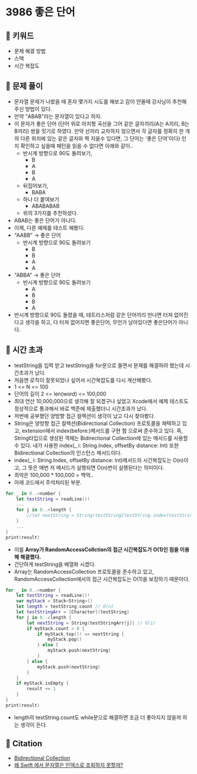 # 3986 좋은 단어

## 🍎 키워드
- 문제 해결 방법
- 스택
- 시간 복잡도

## 🍎 문제 풀이
- 문자열 문제가 나왔을 때 혼자 몇가지 시도를 해보고 감이 안올때 강사님이 추천해주신 방법이 있다.
- 만약 "ABAB"라는 문자열이 있다고 하자.
- 이 문자가 좋은 단어 (단어 위로 아치형 곡선을 그어 같은 글자끼리(A는 A끼리, B는 B끼리) 쌍을 짓기로 하였다. 만약 선끼리 교차하지 않으면서 각 글자를 정확히 한 개의 다른 위치에 있는 같은 글자와 짝 지을수 있다면, 그 단어는 '좋은 단어'이다) 인지 확인하고 싶을때 패턴을 읽을 수 없다면 아래와 같이..
    - 반시계 방향으로 90도 돌려보기,
        - B
        - A
        - B
        - A
    - 뒤집어보기,
        - BABA
    - 하나 더 붙여보기
        - ABABABAB
    - 위의 3가지를 추천하셨다.
- ABAB는 좋은 단어가 아니다.
- 이제, 다른 예제를 테스트 해봤다.
- "AABB" -> 좋은 단어
    - 반시계 방향으로 90도 돌려보기
        - B
        - B
        - A
        - A
- "ABBA" -> 좋은 단어
    - 반시계 방향으로 90도 돌려보기
        - A
        - B
        - B
        - A
- 반시계 방향으로 90도 돌렸을 때, 테트리스처럼 같은 단어끼리 만나면 터져 없어진다고 생각을 하고, 다 터져 없어지면 좋은단어, 무언가 남아있다면 좋은단어가 아니다.

## 🍎 시간 초과
- testString을 입력 받고 testString을 for문으로 돌면서 문제를 해결하려 했는데 시간초과가 났다.
- 처음엔 로직이 잘못되었나 싶어서 시간복잡도를 다시 계산해봤다.
- 1 <= N <= 100
- 단어의 길이 2 <= len(word) <= 100,000
- 최대 연산 10,000,000으로 생각해 잘 되겠구나 싶었고 Xcode에서 예제 테스트도 정상적으로 통과해서 바로 백준에 제출했더니 시간초과가 났다. 
- 저번에 공부했던 양방향 접근 컬렉션이 생각이 났고 다시 찾아봤다.
- String은 양방향 접근 컬렉션(Bidirectional Collection) 프로토콜을 채택하고 있고, extension에서 index(before:)메서드를 구현 함 으로써 준수하고 있다. 즉, String타입으로 생성된 객체는 Bidirectional Collection에 있는 메서드를 사용할 수 있다. 내가 사용한 index(_ i: String.Index, offsetBy distance: Int) 또한 Bidirectional Collection의 인스턴스 메서드이다.
- index(_ i: String.Index, offsetBy distance: Int)메서드의 시간복잡도는 O(n)이고, 그 뜻은 매번 저 메서드가 실행되면 O(n)번이 실행된다는 의미이다.
- 최악은 100,000 * 100,000 = 백억..
- 아래 코드에서 주석처리된 부분.
```swift
for _ in 0..<number {
    let testString = readLine()!
    ...
    for j in 0..<length {
        //let nextString = String(testString[testString.index(testString.startIndex, offsetBy: j)])
    }
    ...
}
print(result)
```
- 이를 **Array가 RandomAccessCollction의 접근 시간복잡도가 O(1)인 점을 이용해 해결했다.**
- 간단하게 testString을 배열화 시켰다.
- Array는 RandomAccessCollection 프로토콜을 준수하고 있고, RandomAccessCollection에서의 접근 시간복잡도는 O(1)을 보장하기 때문이다.
```swift
for _ in 0..<number {
    let testString = readLine()!
    var myStack = Stack<String>()
    let length = testString.count // O(n)
    let testStringArr = [Character](testString) 
    for j in 0..<length {
        let nextString = String(testStringArr[j]) // O(1)
        if myStack.count > 0 {
            if myStack.top()! == nextString {
                myStack.pop()
            } else {
                myStack.push(nextString)
            }
        } else {
            myStack.push(nextString)
        }
    }
    if myStack.isEmpty {
        result += 1
    }
}
print(result)
```
- length의 testString.count도 while문으로 해결하면 조금 더 좋아지지 않을까 하는 생각이 든다.

## 🍎 Citation
- [Bidirectional Collection](https://0urtrees.tistory.com/120)
- [왜 Swift 에서 문자열은 인덱스로 조회하지 못할까?](https://velog.io/@dongklee42/%EC%99%9C-Swift-%EC%97%90%EC%84%9C-%EB%AC%B8%EC%9E%90%EC%97%B4%EC%9D%80-%EC%9D%B8%EB%8D%B1%EC%8A%A4%EB%A1%9C-%EC%A1%B0%ED%9A%8C%ED%95%98%EC%A7%80-%EB%AA%BB%ED%95%A0%EA%B9%8C)
